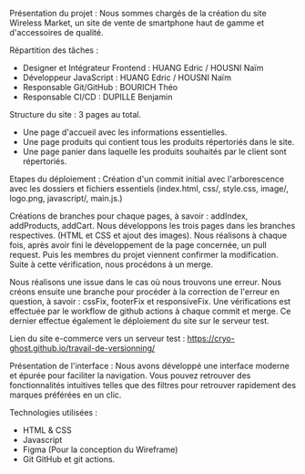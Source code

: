 Présentation du projet :
Nous sommes chargés de la création du site Wireless Market, un site de vente de smartphone haut de gamme et d'accessoires de qualité.

Répartition des tâches :
- Designer et Intégrateur Frontend : HUANG Edric / HOUSNI Naïm
- Développeur JavaScript : HUANG Edric / HOUSNI Naïm
- Responsable Git/GitHub : BOURICH Théo
- Responsable CI/CD : DUPILLE Benjamin

Structure du site : 3 pages au total.
-	Une page d'accueil avec les informations essentielles.
-	Une page produits qui contient tous les produits répertoriés dans le site.
-	Une page panier dans laquelle les produits souhaités par le client sont répertoriés.


Etapes du déploiement :
Création d'un commit initial avec l'arborescence avec les dossiers et fichiers essentiels (index.html, css/, style.css, image/, logo.png, javascript/, main.js.)

Créations de branches pour chaque pages, à savoir : addIndex, addProducts, addCart.
Nous développons les trois pages dans les branches respectives. (HTML et CSS et ajout des images).
Nous réalisons à chaque fois, après avoir fini le développement de la page concernée, un pull request. Puis les membres du projet viennent confirmer la modification. Suite à cette vérification, nous procédons à un merge.

Nous réalisons une issue dans le cas où nous trouvons une erreur.
Nous créons ensuite une branche pour procéder à la correction de l'erreur en question, à savoir : cssFix, footerFix et responsiveFix. Une vérifications est effectuée par le workflow de github actions à chaque commit et merge. Ce dernier effectue également le déploiement du site sur le serveur test.

Lien du site e-commerce vers un serveur test : 
https://cryo-ghost.github.io/travail-de-versionning/

Présentation de l'interface :
Nous avons développé une interface moderne et épurée pour faciliter la navigation. Vous pouvez retrouver des fonctionnalités intuitives telles que des filtres pour retrouver rapidement des marques préférées en un clic.

Technologies utilisées :
- HTML & CSS
- Javascript
- Figma (Pour la conception du Wireframe)
- Git GitHub et git actions.
